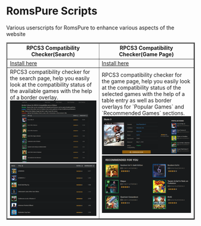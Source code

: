 # RomsPure Scripts

Various userscripts for RomsPure to enhance various aspects of the website

<table border=2px >
<tr>

<th>RPCS3 Compatibility Checker(Search)
<th>RPCS3 Compatibility Checker(Game Page)

</tr>
<tr>
<td><a href="https://www.github.com/Satanarious/RomsPureScripts/raw/master/RPCS3CompatibilityChecker_Search.user.js">Install here</a>
<td><a href="https://www.github.com/Satanarious/RomsPureScripts/raw/master/RPCS3CompatibilityChecker_GamePage.user.js">Install here</a>
</tr>
<tr>
<td>
RPCS3 compatibility checker for the search page, help you easily look at the compatibility status of the available games with the help of a border overlay.
<img src="screenshots/search_page_1.png">
<img src="screenshots/search_page_2.png">
<td>
RPCS3 compatibility checker for the game page, help you easily look at the compatibility status of the selected games with the help of a table entry as well as border overlays for `Popular Games` and `Recommended Games` sections.
<img src="screenshots/game_page+popular.png">
<img src="screenshots/game_page+recommended.png">
</tr>
</table>
